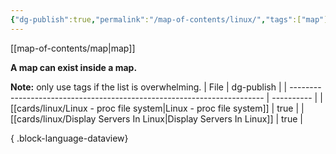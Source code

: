 ```yaml
---
{"dg-publish":true,"permalink":"/map-of-contents/linux/","tags":["map"]}
---
```


[[map-of-contents/map\|map]]

**A map can exist inside a map.**

**Note:** only use tags if the list is overwhelming.
| File                                                                    | dg-publish |
| ----------------------------------------------------------------------- | ---------- |
| [[cards/linux/Linux -  proc file system\|Linux -  proc file system]] | true       |
| [[cards/linux/Display Servers In Linux\|Display Servers In Linux]]   | true       |

{ .block-language-dataview}
